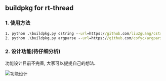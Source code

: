 ## buildpkg for rt-thread 

### 1. 使用方法
```cmd
1. python .\buildpkg.py cstring --url=https://github.com/liu2guang/cstring.git -v 1.0.1 
2. python .\buildpkg.py argparse --url=https://github.com/cofyc/argparse.git -v 1.0.0
```

### 2. 设计功能(待仔细分析)

功能设计目前不完善, 大家可以提提自己的想法. 

![功能设计](https://i.imgur.com/HOXRNM2.png)
